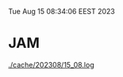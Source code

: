 Tue Aug 15 08:34:06 EEST 2023
# JAM
<a href='./cache/202308/15_08.log'>./cache/202308/15_08.log</a>
